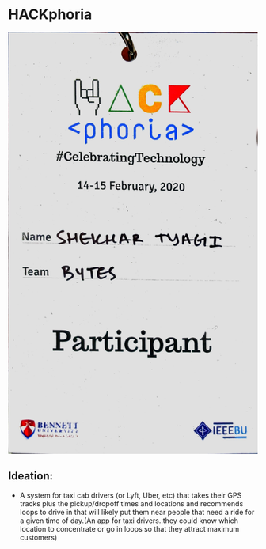 # HACKphoria
![Hackphoria](./hackphoria.jpg)

## Ideation:
 - A system for taxi cab drivers (or Lyft, Uber, etc) that takes their GPS tracks plus the pickup/dropoff times and locations and recommends loops to drive in that will likely put them near people that need a ride for a given time of day.(An app for taxi drivers..they could know which location to concentrate or go in loops so that they attract maximum customers)
